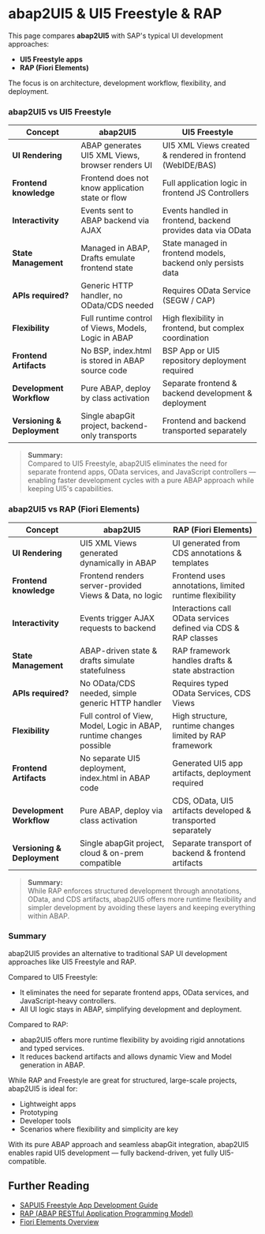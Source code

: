 # abap2UI5 & UI5 Freestyle & RAP

This page compares **abap2UI5** with SAP's typical UI development approaches:
- **UI5 Freestyle apps**
- **RAP (Fiori Elements)**

The focus is on architecture, development workflow, flexibility, and deployment.

### abap2UI5 vs UI5 Freestyle

| Concept                   | abap2UI5                                               | UI5 Freestyle                                                |
|---------------------------|--------------------------------------------------------|--------------------------------------------------------------|
| **UI Rendering**           | ABAP generates UI5 XML Views, browser renders UI        | UI5 XML Views created & rendered in frontend (WebIDE/BAS)     |
| **Frontend knowledge**     | Frontend does not know application state or flow        | Full application logic in frontend JS Controllers             |
| **Interactivity**          | Events sent to ABAP backend via AJAX                    | Events handled in frontend, backend provides data via OData   |
| **State Management**       | Managed in ABAP, Drafts emulate frontend state          | State managed in frontend models, backend only persists data  |
| **APIs required?**         | Generic HTTP handler, no OData/CDS needed               | Requires OData Service (SEGW / CAP)                           |
| **Flexibility**            | Full runtime control of Views, Models, Logic in ABAP    | High flexibility in frontend, but complex coordination        |
| **Frontend Artifacts**     | No BSP, index.html is stored in ABAP source code        | BSP App or UI5 repository deployment required                 |
| **Development Workflow**   | Pure ABAP, deploy by class activation                   | Separate frontend & backend development & deployment          |
| **Versioning & Deployment**| Single abapGit project, backend-only transports         | Frontend and backend transported separately                   |

> **Summary:**  
Compared to UI5 Freestyle, abap2UI5 eliminates the need for separate frontend apps, OData services, and JavaScript controllers — enabling faster development cycles with a pure ABAP approach while keeping UI5's capabilities.

### abap2UI5 vs RAP (Fiori Elements)

| Concept                   | abap2UI5                                               | RAP (Fiori Elements)                                         |
|---------------------------|--------------------------------------------------------|--------------------------------------------------------------|
| **UI Rendering**           | UI5 XML Views generated dynamically in ABAP             | UI generated from CDS annotations & templates                 |
| **Frontend knowledge**     | Frontend renders server-provided Views & Data, no logic | Frontend uses annotations, limited runtime flexibility        |
| **Interactivity**          | Events trigger AJAX requests to backend                 | Interactions call OData services defined via CDS & RAP classes |
| **State Management**       | ABAP-driven state & drafts simulate statefulness        | RAP framework handles drafts & state abstraction              |
| **APIs required?**         | No OData/CDS needed, simple generic HTTP handler        | Requires typed OData Services, CDS Views                      |
| **Flexibility**            | Full control of View, Model, Logic in ABAP, runtime changes possible | High structure, runtime changes limited by RAP framework       |
| **Frontend Artifacts**     | No separate UI5 deployment, index.html in ABAP code     | Generated UI5 app artifacts, deployment required               |
| **Development Workflow**   | Pure ABAP, deploy via class activation                  | CDS, OData, UI5 artifacts developed & transported separately   |
| **Versioning & Deployment**| Single abapGit project, cloud & on-prem compatible      | Separate transport of backend & frontend artifacts             |

> **Summary:**  
While RAP enforces structured development through annotations, OData, and CDS artifacts, abap2UI5 offers more runtime flexibility and simpler development by avoiding these layers and keeping everything within ABAP.

### Summary

abap2UI5 provides an alternative to traditional SAP UI development approaches like UI5 Freestyle and RAP.

Compared to UI5 Freestyle:
- It eliminates the need for separate frontend apps, OData services, and JavaScript-heavy controllers.
- All UI logic stays in ABAP, simplifying development and deployment.

Compared to RAP:
- abap2UI5 offers more runtime flexibility by avoiding rigid annotations and typed services.
- It reduces backend artifacts and allows dynamic View and Model generation in ABAP.

While RAP and Freestyle are great for structured, large-scale projects, abap2UI5 is ideal for:
- Lightweight apps
- Prototyping
- Developer tools
- Scenarios where flexibility and simplicity are key

With its pure ABAP approach and seamless abapGit integration, abap2UI5 enables rapid UI5 development — fully backend-driven, yet fully UI5-compatible.

## Further Reading

- [SAPUI5 Freestyle App Development Guide](https://sapui5.hana.ondemand.com/)
- [RAP (ABAP RESTful Application Programming Model)](https://help.sap.com/viewer/product/ABAP_RESTFUL_APPLICATION_PROGRAMMING_MODEL/latest/en-US)
- [Fiori Elements Overview](https://experience.sap.com/fiori-design-web/floorplans/)

